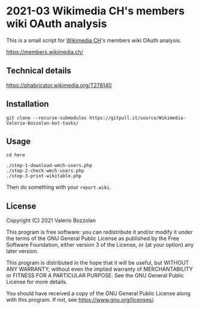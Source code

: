 # 2021-03 Wikimedia CH's members wiki OAuth analysis

This is a small script for [Wikimedia CH](https://wikimedia.ch/)'s members wiki OAuth analysis.

https://members.wikimedia.ch/

## Technical details

https://phabricator.wikimedia.org/T278140

## Installation

```
git clone --recurse-submodules https://gitpull.it/source/Wikimedia-Valerio-Bozzolan-bot-tasks/
```

## Usage

```
cd here

./step-1-download-wmch-users.php
./step-2-check-wmch-users.php
./step-3-print-wikitable.php
```

Then do something with your `report.wiki`.

## License

Copyright (C) 2021 Valerio Bozzolan

This program is free software: you can redistribute it and/or modify it under the terms of the GNU General Public License as published by the Free Software Foundation, either version 3 of the License, or (at your option) any later version.

This program is distributed in the hope that it will be useful, but WITHOUT ANY WARRANTY; without even the implied warranty of MERCHANTABILITY or FITNESS FOR A PARTICULAR PURPOSE. See the GNU General Public License for more details.

You should have received a copy of the GNU General Public License along with this program. If not, see <https://www.gnu.org/licenses/>.
